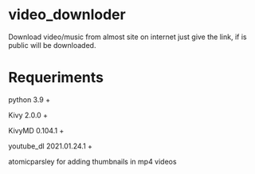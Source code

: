 # video_downloder

Download video/music from almost site on internet just give the link, if is public will be downloaded.

# Requeriments

python 3.9 +	

Kivy 2.0.0 +	

KivyMD 0.104.1 +	

youtube_dl 2021.01.24.1 +

atomicparsley for adding thumbnails in mp4 videos
